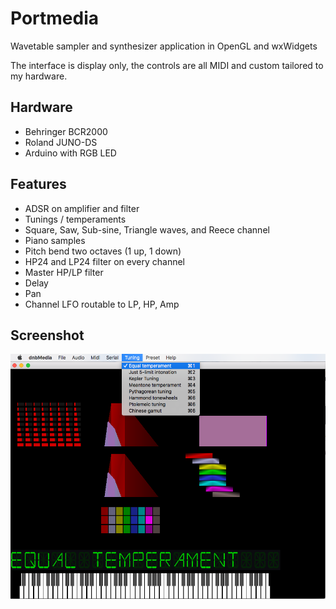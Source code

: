 # Portmedia
Wavetable sampler and synthesizer application in OpenGL and wxWidgets

The interface is display only, the controls are all MIDI and custom tailored to my hardware.

## Hardware

- Behringer BCR2000
- Roland JUNO-DS
- Arduino with RGB LED

## Features

- ADSR on amplifier and filter
- Tunings / temperaments
- Square, Saw, Sub-sine, Triangle waves, and Reece channel
- Piano samples
- Pitch bend two octaves (1 up, 1 down)
- HP24 and LP24 filter on every channel
- Master HP/LP filter
- Delay
- Pan
- Channel LFO routable to LP, HP, Amp

## Screenshot

![Screenshot](/Portmedia.png?raw=true "Screenshot")
